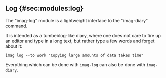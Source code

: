 ## Log {#sec:modules:log}

The "imag-log" module is a lightweight interface to the "imag-diary" command.

It is intended as a tumbeblog-like diary, where one does not care to fire up
an editor and type in a long text, but rather type a few words and forget
about it:

```
imag log --to work "Copying large amounts of data takes time"
```

Everything which can be done with `imag-log` can also be done with
`imag-diary`.

